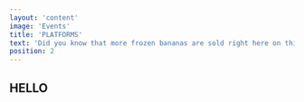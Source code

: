```yaml
---
layout: 'content'
image: 'Events'
title: 'PLATFORMS'
text: 'Did you know that more frozen bananas are sold right here on this boardwalk than anywhere in the OC?'
position: 2
---
```


## HELLO ##